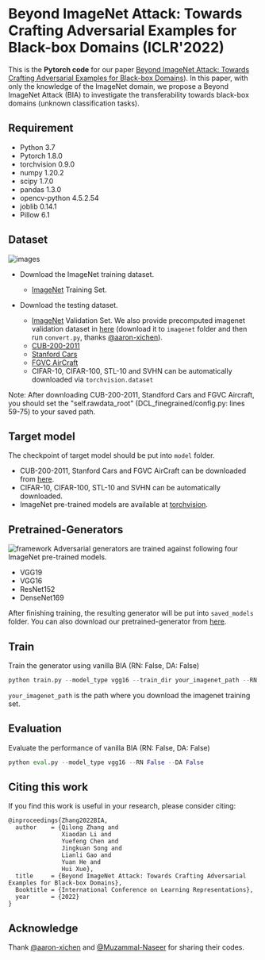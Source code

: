 # Beyond ImageNet Attack: Towards Crafting Adversarial Examples for Black-box Domains (ICLR'2022) 

This is the **Pytorch code** for our paper [Beyond ImageNet Attack: Towards Crafting Adversarial Examples for Black-box Domains](https://arxiv.org/pdf/2201.11528.pdf)).
In this paper, with only the knowledge of the ImageNet domain, we propose a Beyond ImageNet Attack (BIA) to investigate the transferability towards black-box domains (unknown classification tasks).

## Requirement
  - Python 3.7
  - Pytorch 1.8.0
  - torchvision 0.9.0
  - numpy 1.20.2
  - scipy 1.7.0
  - pandas 1.3.0
  - opencv-python 4.5.2.54 
  - joblib 0.14.1
  - Pillow 6.1

## Dataset
![images](https://github.com/qilong-zhang/Beyond-ImageNet-Attack/blob/main/images.png)
- Download the ImageNet training dataset.
  - [ImageNet](http://www.image-net.org/) Training Set.

- Download the testing dataset.
  - [ImageNet](http://www.image-net.org/) Validation Set. We also provide precomputed imagenet validation dataset in [here](https://github.com/Alibaba-AAIG/Beyond-ImageNet-Attack/releases/download/precomputed_imagenet_validation/val224_compressed.pkl) (download it to `imagenet` folder and then run `convert.py`, thanks [@aaron-xichen](https://github.com/aaron-xichen/pytorch-playground)).
  - [CUB-200-2011](http://www.vision.caltech.edu/visipedia/CUB-200-2011.html)
  - [Stanford Cars](https://ai.stanford.edu/~jkrause/cars/car_dataset.html)
  - [FGVC AirCraft](https://www.robots.ox.ac.uk/~vgg/data/fgvc-aircraft/)
  - CIFAR-10, CIFAR-100, STL-10 and SVHN can be automatically downloaded via `torchvision.dataset`

Note: After downloading CUB-200-2011, Standford Cars and FGVC Aircraft, you should set the "self.rawdata_root" (DCL_finegrained/config.py: lines 59-75) to your saved path.

## Target model
The checkpoint of target model should be put into `model` folder.
- CUB-200-2011, Stanford Cars and FGVC AirCraft can be downloaded from [here](https://github.com/qilong-zhang/Beyond-ImageNet-Attack/releases/download/untagged-8edd869faec06544dccd/model.zip).
- CIFAR-10, CIFAR-100, STL-10 and SVHN can be automatically downloaded. 
- ImageNet pre-trained models are available at [torchvision](https://pytorch.org/vision/stable/models.html). 
  
## Pretrained-Generators
![framework](https://github.com/qilong-zhang/Beyond-ImageNet-Attack/blob/main/framework.png)
Adversarial generators are trained against following four ImageNet pre-trained models.
* VGG19
* VGG16
* ResNet152
* DenseNet169

After finishing training, the resulting generator will be put into `saved_models` folder. You can also download our pretrained-generator from [here](https://github.com/Alibaba-AAIG/Beyond-ImageNet-Attack/releases/download/pretrained_models/saved_models.zip).

## Train
Train the generator using vanilla BIA (RN: False, DA: False)
```python
python train.py --model_type vgg16 --train_dir your_imagenet_path --RN False --DA False
```
`your_imagenet_path` is the path where you download the imagenet training set. 

## Evaluation
Evaluate the performance of vanilla BIA (RN: False, DA: False)
```python
python eval.py --model_type vgg16 --RN False --DA False
```


## Citing this work

If you find this work is useful in your research, please consider citing:

```
@inproceedings{Zhang2022BIA,
  author    = {Qilong Zhang and
               Xiaodan Li and
               Yuefeng Chen and
               Jingkuan Song and
               Lianli Gao and
               Yuan He and
               Hui Xue},
  title     = {Beyond ImageNet Attack: Towards Crafting Adversarial Examples for Black-box Domains},
  Booktitle = {International Conference on Learning Representations},
  year      = {2022}
}
```

## Acknowledge
Thank [@aaron-xichen](https://github.com/aaron-xichen/pytorch-playground) and [@Muzammal-Naseer](https://github.com/Muzammal-Naseer/Cross-Domain-Perturbations) for sharing their codes.
